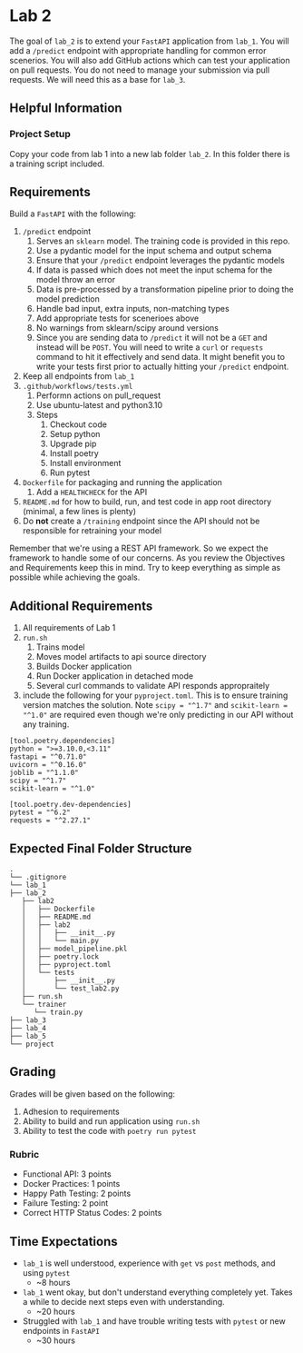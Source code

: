 # Lab 2

The goal of `lab_2` is to extend your `FastAPI` application from `lab_1`. You will add a `/predict` endpoint with appropriate handling for common error scenerios. You will also add GitHub actions which can test your application on pull requests. You do not need to manage your submission via pull requests. We will need this as a base for `lab_3`.

## Helpful Information

### Project Setup

Copy your code from lab 1 into a new lab folder `lab_2`. In this folder there is a training script included.

## Requirements

Build a `FastAPI` with the following:

1. `/predict` endpoint
   1. Serves an `sklearn` model. The training code is provided in this repo.
   2. Use a pydantic model for the input schema and output schema
   3. Ensure that your `/predict` endpoint leverages the pydantic models
   4. If data is passed which does not meet the input schema for the model throw an error
   5. Data is pre-processed by a transformation pipeline prior to doing the model prediction
   6. Handle bad input, extra inputs, non-matching types
   7. Add appropriate tests for scenerioes above
   8. No warnings from sklearn/scipy around versions
   9. Since you are sending data to `/predict` it will not be a `GET` and instead will be `POST`. You will need to write a `curl` or `requests` command to hit it effectively and send data. It might benefit you to write your tests first prior to actually hitting your `/predict` endpoint.
2. Keep all endpoints from `lab_1`
3. `.github/workflows/tests.yml`
   1. Performn actions on pull_request
   2. Use ubuntu-latest and python3.10
   3. Steps
         1. Checkout code
         2. Setup python
         3. Upgrade pip
         4. Install poetry
         5. Install environment
         6. Run pytest
4. `Dockerfile` for packaging and running the application
   1. Add a `HEALTHCHECK` for the API
5. `README.md` for how to build, run, and test code in app root directory (minimal, a few lines is plenty)
6. Do **not** create a `/training` endpoint since the API should not be responsible for retraining your model

Remember that we're using a REST API framework. So we expect the framework to handle some of our concerns. As you review the Objectives and Requirements keep this in mind. Try to keep everything as simple as possible while achieving the goals.

## Additional Requirements

1. All requirements of Lab 1
2. `run.sh`
   1. Trains model
   2. Moves model artifacts to api source directory
   3. Builds Docker application
   4. Run Docker application in detached mode
   5. Several curl commands to validate API responds appropraitely
3. include the following for your `pyproject.toml`. This is to ensure training version matches the solution. Note `scipy = "^1.7"` and `scikit-learn = "^1.0"` are required even though we're only predicting in our API without any training.

```{toml}
[tool.poetry.dependencies]
python = ">=3.10.0,<3.11"
fastapi = "^0.71.0"
uvicorn = "^0.16.0"
joblib = "^1.1.0"
scipy = "^1.7"
scikit-learn = "^1.0"

[tool.poetry.dev-dependencies]
pytest = "^6.2"
requests = "^2.27.1"
```

## Expected Final Folder Structure

```{text}
.
└── .gitignore
└── lab_1
├── lab_2
   ├── lab2
   │   ├── Dockerfile
   │   ├── README.md
   │   ├── lab2
   │   │   ├── __init__.py
   │   │   └── main.py
   │   ├── model_pipeline.pkl
   │   ├── poetry.lock
   │   ├── pyproject.toml
   │   └── tests
   │       ├── __init__.py
   │       └── test_lab2.py
   ├── run.sh
   └── trainer
      └── train.py
├── lab_3
├── lab_4
├── lab_5
└── project
```

## Grading

Grades will be given based on the following:

1. Adhesion to requirements
2. Ability to build and run application using `run.sh`
3. Ability to test the code with `poetry run pytest`

### Rubric

- Functional API: 3 points
- Docker Practices: 1 points
- Happy Path Testing: 2 points
- Failure Testing: 2 point
- Correct HTTP Status Codes: 2 points

## Time Expectations

- `lab_1` is well understood, experience with `get` vs `post` methods, and using `pytest`
  - ~8 hours
- `lab_1` went okay, but don't understand everything completely yet. Takes a while to decide next steps even with understanding.
  - ~20 hours
- Struggled with `lab_1` and have trouble writing tests with `pytest` or new endpoints in `FastAPI`
  - ~30 hours
